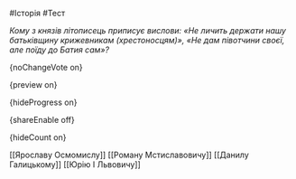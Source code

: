 #Історія #Тест

*Кому з князів літописець приписує вислови: «Не личить держати нашу  батьківщину крижевникам (хрестоносцям)», «Не дам півотчини своєї, але  поїду до Батия сам»?*

{noChangeVote on}

{preview on}

{hideProgress on}

{shareEnable off}

{hideCount on}

[[Ярославу Осмомислу]]
[[Роману Мстиславовичу]]
[[Данилу Галицькому]]
[[Юрію I Львовичу]]
